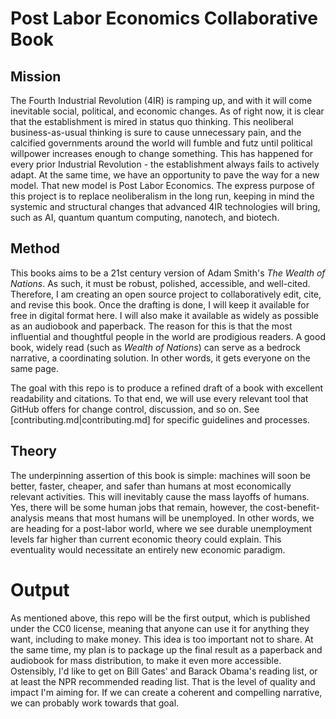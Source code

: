 # Post Labor Economics Collaborative Book

## Mission

The Fourth Industrial Revolution (4IR) is ramping up, and with it will come inevitable social, political, and economic changes. As of right now, it is clear that the establishment is mired in status quo thinking. This neoliberal business-as-usual thinking is sure to cause unnecessary pain, and the calcified governments around the world will fumble and futz until political willpower increases enough to change something. This has happened for every prior Industrial Revolution - the establishment always fails to actively adapt. At the same time, we have an opportunity to pave the way for a new model. That new model is Post Labor Economics. The express purpose of this project is to replace neoliberalism in the long run, keeping in mind the systemic and structural changes that advanced 4IR technologies will bring, such as AI, quantum quantum computing, nanotech, and biotech. 

## Method

This books aims to be a 21st century version of Adam Smith's _The Wealth of Nations_. As such, it must be robust, polished, accessible, and well-cited. Therefore, I am creating an open source project to collaboratively edit, cite, and revise this book. Once the drafting is done, I will keep it available for free in digital format here. I will also make it available as widely as possible as an audiobook and paperback. The reason for this is that the most influential and thoughtful people in the world are prodigious readers. A good book, widely read (such as _Wealth of Nations_) can serve as a bedrock narrative, a coordinating solution. In other words, it gets everyone on the same page. 

The goal with this repo is to produce a refined draft of a book with excellent readability and citations. To that end, we will use every relevant tool that GitHub offers for change control, discussion, and so on. See [contributing.md|contributing.md] for specific guidelines and processes. 

## Theory

The underpinning assertion of this book is simple: machines will soon be better, faster, cheaper, and safer than humans at most economically relevant activities. This will inevitably cause the mass layoffs of humans. Yes, there will be some human jobs that remain, however, the cost-benefit-analysis means that most humans will be unemployed. In other words, we are heading for a post-labor world, where we see durable unemployment levels far higher than current economic theory could explain. This eventuality would necessitate an entirely new economic paradigm. 

# Output

As mentioned above, this repo will be the first output, which is published under the CC0 license, meaning that anyone can use it for anything they want, including to make money. This idea is too important not to share. At the same time, my plan is to package up the final result as a paperback and audiobook for mass distribution, to make it even more accessible. Ostensibly, I'd like to get on Bill Gates' and Barack Obama's reading list, or at least the NPR recommended reading list. That is the level of quality and impact I'm aiming for. If we can create a coherent and compelling narrative, we can probably work towards that goal.
